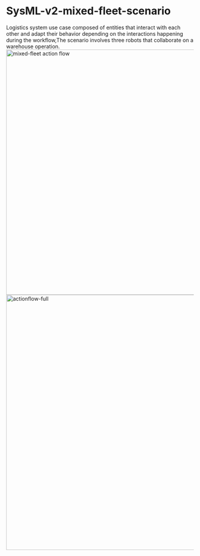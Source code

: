 # SysML-v2-mixed-fleet-scenario
Logistics system use case composed of entities that interact with each other and adapt their behavior depending on the interactions happening during the workflow,The scenario involves three robots that collaborate on a warehouse operation.
<img width="659" alt="mixed-fleet action flow" src="https://github.com/user-attachments/assets/eede5f64-bf73-430a-997a-732ebf6db0df" />
<img width="686" alt="actionflow-full" src="https://github.com/user-attachments/assets/b8636843-27bd-4ec3-ab3e-8091c78a4a15" />
